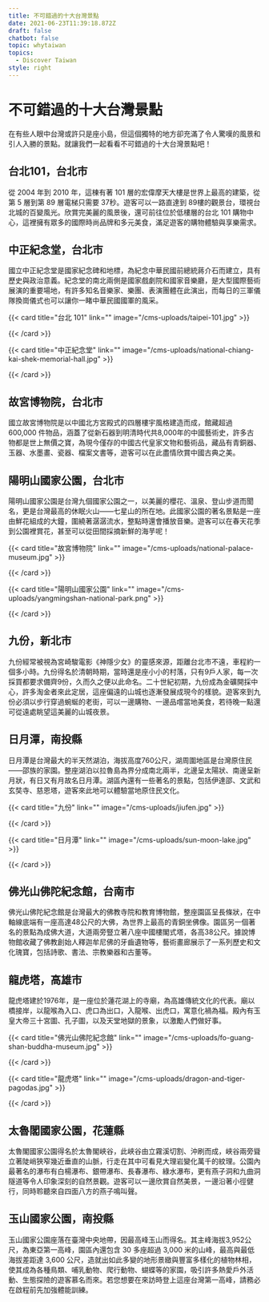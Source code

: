```yaml
---
title: 不可錯過的十大台灣景點
date: 2021-06-23T11:39:18.872Z
draft: false
chatbot: false
topic: whytaiwan
topics:
  - Discover Taiwan
style: right
---
```

# 不可錯過的十大台灣景點

在有些人眼中台灣或許只是座小島，但這個獨特的地方卻充滿了令人驚嘆的風景和引人入勝的景點。就讓我們一起看看不可錯過的十大台灣景點吧！

## 台北101，台北市

從 2004 年到 2010 年，這棟有著 101 層的宏偉摩天大樓是世界上最高的建築，從第 5 層到第 89 層電梯只需要 37秒。遊客可以一路直達到 89樓的觀景台，環視台北城的百變風光。欣賞完美麗的風景後，還可前往位於低樓層的台北 101 購物中心，這裡擁有眾多的國際時尚品牌和多元美食，滿足遊客的購物體驗與享樂需求。

## 中正紀念堂，台北市

國立中正紀念堂是國家紀念碑和地標，為紀念中華民國前總統蔣介石而建立，具有歷史與政治意義。紀念堂的南北兩側是國家戲劇院和國家音樂廳，是大型國際藝術展演的重要場地，有許多知名音樂家、樂團、表演團體在此演出，而每日的三軍儀隊換崗儀式也可以讓你一睹中華民國國軍的風采。

{{< card title="台北 101" link="" image="/cms-uploads/taipei-101.jpg" >}}

{{< /card >}}

{{< card title="中正紀念堂" link="" image="/cms-uploads/national-chiang-kai-shek-memorial-hall.jpg" >}}

{{< /card >}}

## 故宮博物院，台北市

國立故宮博物院是以中國北方宮殿式的四層樓宇風格建造而成，館藏超過 600,000 件物品，涵蓋了從新石器到明清時代共8,000年的中國藝術史，許多古物都是世上無價之寶，為現今僅存的中國古代皇家文物和藝術品，藏品有青銅器、玉器、水墨畫、瓷器、檔案文書等，遊客可以在此盡情欣賞中國古典之美。

## 陽明山國家公園，台北市

陽明山國家公園是台灣九個國家公園之一，以美麗的櫻花、溫泉、登山步道而聞名，更是台灣最高的休眠火山——七星山的所在地。此國家公園的著名景點是一座由鮮花組成的大鐘，圍繞著潺潺流水，整點時還會播放音樂。遊客可以在春天花季到公園裡賞花，甚至可以從田間採摘新鮮的海芋呢！

{{< card title="故宮博物院" link="" image="/cms-uploads/national-palace-museum.jpg" >}}

{{< /card >}}

{{< card title="陽明山國家公園" link="" image="/cms-uploads/yangmingshan-national-park.png" >}}

{{< /card >}}

## 九份，新北市

九份經常被視為宮崎駿電影《神隱少女》的靈感來源，距離台北市不遠，車程約一個多小時。九份得名於清朝時期，當時還是座小小的村落，只有9戶人家，每一次採買都要求備齊9份，久而久之便以此命名。二十世紀初期，九份成為金礦開採中心，許多淘金者來此定居，這座偏遠的山城也逐漸發展成現今的樣貌。遊客來到九份必須以步行穿過蜿蜒的老街，可以一邊購物、一邊品嚐當地美食，若待晚一點還可從遠處眺望這美麗的山城夜景。

## 日月潭，南投縣

日月潭是台灣最大的半天然湖泊，海拔高度760公尺，湖周圍地區是台灣原住民——邵族的家園。整座湖泊以拉魯島為界分成南北兩半，北邊呈太陽狀、南邊呈新月狀，有日又有月故名日月潭。湖區內還有一些著名的景點，包括伊達邵、文武和玄奘寺、慈恩塔，遊客來此地可以體驗當地原住民文化。

{{< card title="九份" link="" image="/cms-uploads/jiufen.jpg" >}}

{{< /card >}}

{{< card title="日月潭" link="" image="/cms-uploads/sun-moon-lake.jpg" >}}

{{< /card >}}

## 佛光山佛陀紀念館，台南市

佛光山佛陀紀念館是台灣最大的佛教寺院和教育博物館，整座園區呈長條狀，在中軸線底端有一座高達48公尺的大佛，為世界上最高的青銅坐佛像。園區另一個著名的景點為成佛大道，大道兩旁豎立著八座中國樓閣式塔，各高38公尺。據說博物館收藏了佛教創始人釋迦牟尼佛的牙齒遺物等，藝術畫廊展示了一系列歷史和文化瑰寶，包括詩歌、書法、宗教樂器和古董等。

## 龍虎塔，高雄市

龍虎塔建於1976年，是一座位於蓮花湖上的寺廟，為高雄傳統文化的代表。廟以橋接岸，以龍喉為入口、虎口為出口，入龍喉、出虎口，寓意化禍為福。殿內有玉皇大帝三十宮圖、孔子圖，以及天堂地獄的景象，以激勵人們做好事。

{{< card title="佛光山佛陀紀念館" link="" image="/cms-uploads/fo-guang-shan-buddha-museum.jpg" >}}

{{< /card >}}

{{< card title="龍虎塔" link="" image="/cms-uploads/dragon-and-tiger-pagodas.jpg" >}}

{{< /card >}}

## 太魯閣國家公園，花蓮縣

太魯閣國家公園得名於太魯閣峽谷，此峽谷由立霧溪切割、沖刷而成，峽谷兩旁聳立著陡峭狹窄幾近垂直的山脈，行走在其中可看見大理岩變化萬千的紋理。公園內最著名的瀑布有白楊瀑布、銀帶瀑布、長春瀑布、綠水瀑布，更有燕子洞和九曲洞隧道等令人印象深刻的自然景觀。遊客可以一邊欣賞自然美景，一邊沿著小徑健行，同時聆聽來自四面八方的燕子鳴叫聲。

## 玉山國家公園，南投縣

玉山國家公園座落在臺灣中央地帶，因最高峰玉山而得名。其主峰海拔3,952公尺，為東亞第一高峰，園區內還包含 30 多座超過 3,000 米的山峰，最高與最低海拔差距達 3,600 公尺，造就出如此多變的地形景緻與豐富多樣化的植物林相，使其成為各種鳥類、哺乳動物、爬行動物、蝴蝶等的家園，吸引許多熱愛戶外活動、生態探險的遊客慕名而來。若您想要在來訪時登上這座台灣第一高峰，請務必在啟程前先加強體能訓練。